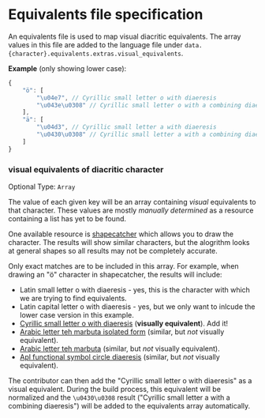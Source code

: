 # Equivalents file specification

An equivalents file is used to map visual diacritic equivalents. The array
values in this file are added to the language file under
`data.{character}.equivalents.extras.visual_equivalents`.

**Example** (only showing lower case):

```javascript
{
    "ö": [
        "\u04e7", // Cyrillic small letter o with diaeresis
        "\u043e\u0308" // Cyrillic small letter o with a combining diaeresis
    ],
    "ä": [
        "\u04d3", // Cyrillic small letter a with diaeresis
        "\u0430\u0308" // Cyrillic small letter a with a combining diaeresis
    ]
}
```

### visual equivalents of diacritic character

Optional
Type: `Array`

The value of each given key will be an array containing *visual* equivalents to
that character. These values are mostly *manually determined* as a resource
containing a list has yet to be found.

One available resource is [shapecatcher][1] which allows you to draw the
character. The results will show similar characters, but the alogrithm looks at
general shapes so all results may not be completely accurate.

Only exact matches are to be included in this array. For example, when drawing
an "ӧ" character in shapecatcher, the results will include:

* Latin small letter o with diaeresis - yes, this is the character with which we
 are trying to find equivalents.
* Latin capital letter o with diaeresis - yes, but we only want to inlcude the
 lower case version in this example.
* [Cyrillic small letter o with diaeresis][2] (**visually equivalent**). Add it!
* [Arabic letter teh marbuta isolated form][3] (similar, but *not* visually
 equivalent).
* [Arabic letter teh marbuta][4] (similar, but *not* visually equivalent).
* [Apl functional symbol circle diaeresis][5] (similar, but *not* visually
 equivalent).

The contributor can then add the "Cyrillic small letter o with diaeresis" as a
visual equivalent. During the build process, this equivalent will be normalized
and the `\u0430\u0308` result ("Cyrillic small letter a with a combining
diaeresis") will be added to the equivalents array automatically.

[1]: http://shapecatcher.com/
[2]: http://shapecatcher.com/unicode/info/1255
[3]: http://shapecatcher.com/unicode/info/65171
[4]: http://shapecatcher.com/unicode/info/1577
[5]: http://shapecatcher.com/unicode/info/9061
